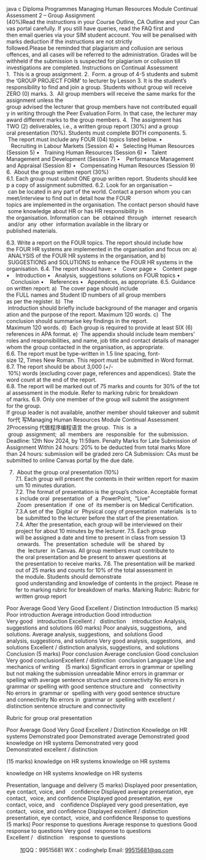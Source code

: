java c
Diploma Programmes
Managing Human Resources Module
Continual Assessment 2 – Group Assignment (40%)Read the instructions in your Course Outline, CA Outline and your Canvas portal carefully. If you still have queries, read the FAQ first and then email queries via your SIM student account. You will be penalised with marks deduction if the instructions are not strictly followed.Please be reminded that plagiarism and collusion are serious offences, and all cases will be referred to the administration. Grades will be withheld if the submission is suspected for plagiarism or collusion till investigations are completed.
Instructions on Continual Assessment
1.  This is a group assignment.
2.  Form. a group of 4-5 students and submit the ‘GROUP PROJECT FORM’ to lecturer by Lesson 3. It is the student’s responsibility to find and join a group. Students without group will receive ZERO (0) marks.
3.  All group members will receive the same marks for the assignment unless the group advised the lecturer that group members have not contributed equally in writing through the Peer Evaluation Form. In that case, the lecturer may award different marks to the group members.
4.  The assignment has TWO (2) deliverables, i.e., a written group report (30%) and a group oral presentation (10%). Students must complete BOTH components.
5.  The report must include any FOUR (04) topics listed below.
•    Recruiting in Labour Markets (Session 4)
•   Selecting Human Resources (Session 5)
•   Training Human Resources (Session 6)
•   Talent Management and Development (Session 7)
•    Performance Management and Appraisal (Session 8)
•   Compensating Human Resources (Session 9)
6.  About the group written report (30%)
6.1. Each group must submit ONE group written report. Students should keep a copy of assignment submitted.
6.2. Look for an organisation – can be located in any part of the world. Contact a person whom you can meet/interview to find out in detail how the FOUR topics are implemented in the organisation. The contact person should have some knowledge about HR or has HR responsibility in the organisation. Information can  be  obtained  through   internet  research  and/or  any  other  information available in the library or published materials.


6.3. Write a report on the FOUR topics. The report should include how the FOUR HR systems are implemented in the organisation and focus on:
a)  ANALYSIS of the FOUR HR systems in the organisation, and
b)  SUGGESTIONS and SOLUTIONS to enhance the FOUR HR systems in the organisation.
6.4. The report should have:
•    Cover page
•    Content page
•    Introduction
•   Analysis, suggestions  solutions on FOUR topics
•    Conclusion
•    References
•   Appendices, as appropriate.
6.5. Guidance on written report:
a)  The cover page should include the FULL names and Student ID numbers of all group members as per the register.
b)  The  introduction should briefly include background of the manager and organisation and the purpose of the report. Maximum 120 words.
c)  The conclusion should summarise key findings in the report. Maximum 120 words.
d)  Each group is required to provide at least SIX (6) references in APA format.
e)  The appendix should include team members’ roles and responsibilities, and name, job title and contact details of manager whom the group contacted in the organisation, as appropriate.
6.6. The report must be type-written in 1.5 line spacing, font-size 12, Times New Roman. This report must be submitted in Word format.
6.7. The report should be about 3,000 (+/- 10%) words (excluding cover page, references and appendices). State the word count at the end of the report.
6.8. The report will be marked out of 75 marks and counts for 30% of the total assessment in the module. Refer to marking rubric for breakdown of marks.
6.9. Only one member of the group will submit the assignment for the group. If group leader is not available, another member should takeover and submit for代 写Managing Human Resources Module Continual Assessment 2Processing
代做程序编程语言 the group.  This  is  a  group  assignment;  all  members  are  responsible  for  the submission.
Deadline: 12th Nov 2024, by 11:59am.
Penalty Marks for Late Submission of Assignment
Within 24 hours: 20% to be deducted from total marks
More than 24 hours: submission will be graded zero
CA Submission: CAs must be submitted to online Canvas portal by the due date.


7.  About the group oral presentation (10%)
7.1. Each group will present the contents in their written report for maximum 10 minutes duration.
7.2. The format of presentation is the group’s choice. Acceptable formats include oral  presentation  of  a  PowerPoint,  “Live”  Zoom  presentation  if  one  of  its member is on Medical Certification.
7.3.A set of the  Digital or  Physical copy of presentation  materials  is to  be submitted to the lecturer before the start of the presentation.
7.4. After the presentation, each group will be interviewed on their project for about
10 minutes by the lecturer.
7.5. Each group will be assigned a date and time to present in class from session 13  onwards.  The  presentation  schedule  will  be  shared  by  the  lecturer  in Canvas. All group members must contribute to the oral presentation and be present to answer questions at the presentation to receive marks.
7.6. The presentation will be marked out of 25 marks and counts for 10% of the total assessment in the module. Students should demonstrate good understanding and knowledge of contents in the project. Please refer to marking rubric for breakdown of marks.
Marking Rubric:
Rubric for written group report

Poor
Average
Good
Very Good
Excellent / Distinction
Introduction (5 marks)
Poor
introduction
Average
introduction
Good
introduction
Very good   introduction
Excellent /   distinction    introduction
Analysis,
suggestions
and
solutions
(60 marks)
Poor analysis, suggestions,   and solutions.
Average
analysis,
suggestions,  and solutions
Good analysis, suggestions,
and solutions
Very good
analysis,
suggestions,  and solutions
Excellent /
distinction
analysis,
suggestions,  and solutions
Conclusion (5 marks)
Poor conclusion
Average
conclusion
Good conclusion
Very good conclusionExcellent / distinction  conclusion
Language Use and
mechanics of writing    (5 marks)
Significant errors in
grammar or
spelling but not making the
submission unreadable
Minor errors in grammar or
spelling with average
sentence
structure and connectivity
No errors in
grammar or
spelling with
good sentence structure and    connectivity
No errors in  grammar or  spelling with very good
sentence
structure and connectivity
No errors in  grammar or  spelling with excellent /
distinction
sentence
structure and connectivity

Rubric for group oral presentation

Poor
Average
Good
Very Good
Excellent / Distinction
Knowledge on HR
systems
Demonstrated poor
Demonstrated average
Demonstrated
good knowledge on HR systems
Demonstrated very good
Demonstrated excellent /
distinction

(15 marks)
knowledge on HR systems
knowledge on HR systems

knowledge on HR systems
knowledge on HR systems


Presentation, language
and delivery (5 marks)
Displayed poor presentation,
eye contact, voice, and    confidence
Displayed
average
presentation, eye contact,  voice, and
confidence
Displayed good presentation,
eye contact, voice, and    confidence
Displayed very
good
presentation, eye contact,  voice, and
confidence
Displayed
excellent /
distinction
presentation, eye contact,  voice, and
confidence
Response to questions
(5 marks)
Poor response to questions
Average
response to questions
Good response to questions
Very good   response to questions
Excellent /   distinction    response to questions


         
加QQ：99515681  WX：codinghelp  Email: 99515681@qq.com
